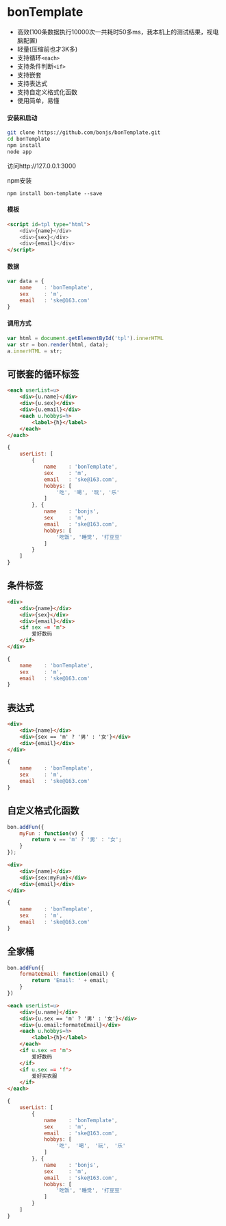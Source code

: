 # bonTemplate
* 高效(100条数据执行10000次一共耗时50多ms，我本机上的测试结果，视电脑配置)
* 轻量(压缩前也才3K多)
* 支持循环```<each>```
* 支持条件判断```<if>```
* 支持嵌套
* 支持表达式
* 支持自定义格式化函数
* 使用简单，易懂

#### 安装和启动
```Bash
git clone https://github.com/bonjs/bonTemplate.git
cd bonTemplate
npm install
node app
```

访问http://127.0.0.1:3000

npm安装

```
npm install bon-template --save
```

#### 模板
```html
<script id=tpl type="html">
	<div>{name}</div>
	<div>{sex}</div>
	<div>{email}</div>
</script>
```
#### 数据
```javascript
var data = {
	name	: 'bonTemplate',
	sex		: 'm',
	email	: 'ske@163.com'
}
```
#### 调用方式
```javascript
var html = document.getElementById('tpl').innerHTML
var str = bon.render(html, data);
a.innerHTML = str;
```


## 可嵌套的循环标签
```html
<each userList=u>
	<div>{u.name}</div>
	<div>{u.sex}</div>
	<div>{u.email}</div>
	<each u.hobbys=h>
		<label>{h}</label>
	</each>
</each>
```
```javascript
{
	userList: [
		{
			name	: 'bonTemplate',
			sex		: 'm',
			email	: 'ske@163.com',
			hobbys: [
				'吃', '喝', '玩', '乐'
			]
		}, {
			name	: 'bonjs',
			sex		: 'm',
			email	: 'ske@163.com',
			hobbys: [
				'吃饭', '睡觉', '打豆豆'
			]
		}
	]
}
```

## 条件标签
```html
<div>
	<div>{name}</div>
	<div>{sex}</div>
	<div>{email}</div>
	<if sex == 'm'>
		爱好数码
	</if>
</div>
```
```javascript
{
	name	: 'bonTemplate',
	sex		: 'm',
	email	: 'ske@163.com'
}
```

## 表达式
```html
<div>
	<div>{name}</div>
	<div>{sex == 'm' ? '男' : '女'}</div>
	<div>{email}</div>
</div>
```
```javascript
{
	name	: 'bonTemplate',
	sex		: 'm',
	email	: 'ske@163.com'
}
```

## 自定义格式化函数
```javascript
bon.addFun({
	myFun : function(v) {
		return v == 'm' ? '男' : '女';	
	}
});
```

```html
<div>
	<div>{name}</div>
	<div>{sex:myFun}</div>
	<div>{email}</div>
</div>
```
```javascript
{
	name	: 'bonTemplate',
	sex		: 'm',
	email	: 'ske@163.com'
}
```

## 全家桶
```javascript
bon.addFun({
	formateEmail: function(email) {
		return 'Email: ' + email;
	}	
})
```

```html
<each userList=u>
	<div>{u.name}</div>
	<div>{u.sex == 'm' ? '男' : '女'}</div>
	<div>{u.email:formateEmail}</div>
	<each u.hobbys=h>
		<label>{h}</label>
	</each>
	<if u.sex == 'm'>
		爱好数码
	</if>
	<if u.sex == 'f'>
		爱好买衣服
	</if>
</each>
```
```javascript
{
	userList: [
		{
			name	: 'bonTemplate',
			sex		: 'm',
			email	: 'ske@163.com',
			hobbys: [
				'吃',　'喝',　'玩',　'乐'
			]
		}, {
			name	: 'bonjs',
			sex		: 'm',
			email	: 'ske@163.com',
			hobbys: [
				'吃饭', '睡觉', '打豆豆'
			]
		}
	]
}
```
